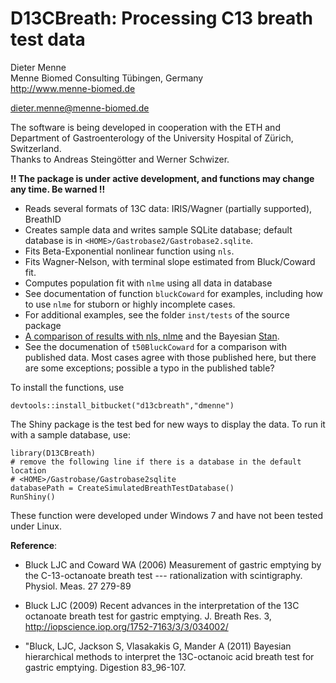 D13CBreath: Processing C13 breath test data
===========================================

Dieter Menne   
Menne Biomed Consulting Tübingen, Germany    
http://www.menne-biomed.de   

dieter.menne@menne-biomed.de 

The software is being developed in cooperation with the ETH and Department of Gastroenterology of the University Hospital of Zürich, Switzerland.  
Thanks to Andreas Steingötter and Werner Schwizer.

__!! The package is under active development, and functions may change any time. Be warned !!__

* Reads several formats of 13C data: IRIS/Wagner (partially supported), BreathID
* Creates sample data and writes sample SQLite database; default database is in `<HOME>/Gastrobase2/Gastrobase2.sqlite`.
* Fits Beta-Exponential nonlinear function using `nls`.
* Fits Wagner-Nelson, with terminal slope estimated from Bluck/Coward fit.
* Computes population fit with `nlme` using all data in database
* See documentation of function `bluckCoward` for examples, including how to use
  `nlme` for stuborn or highly incomplete cases.
* For additional examples, see the folder `inst/tests` of the source package
* [A comparison of results with nls, nlme](https://bitbucket.org/dmenne/d13cbreath/downloads/BreathTestBayes.html) and the Bayesian [Stan](http://www.mc-stan.org).
* See the documenation of `t50BluckCoward` for a comparison with published data. Most cases agree with those published here, but there are some exceptions; possible a typo in the published table?


To install the functions, use
```
devtools::install_bitbucket("d13cbreath","dmenne")
```

The Shiny package is the test bed for new ways to display the data. To run
it with a sample database, use:
```
library(D13CBreath)
# remove the following line if there is a database in the default location
# <HOME>/Gastrobase/Gastrobase2sqlite
databasePath = CreateSimulatedBreathTestDatabase()
RunShiny()
```


These function were developed under Windows 7 and have not been tested under Linux.

__Reference__: 

* Bluck LJC and Coward WA (2006) Measurement of gastric emptying by the C-13-octanoate breath test --- rationalization with scintigraphy. Physiol. Meas. 27 279-89

* Bluck LJC (2009) Recent advances in the interpretation of the 13C octanoate breath test for gastric emptying. J. Breath Res. 3, http://iopscience.iop.org/1752-7163/3/3/034002/

* "Bluck, LJC, Jackson S, Vlasakakis G, Mander A (2011) Bayesian hierarchical methods to interpret  the 13C-octanoic acid breath  test for gastric emptying. Digestion 83_96-107.
